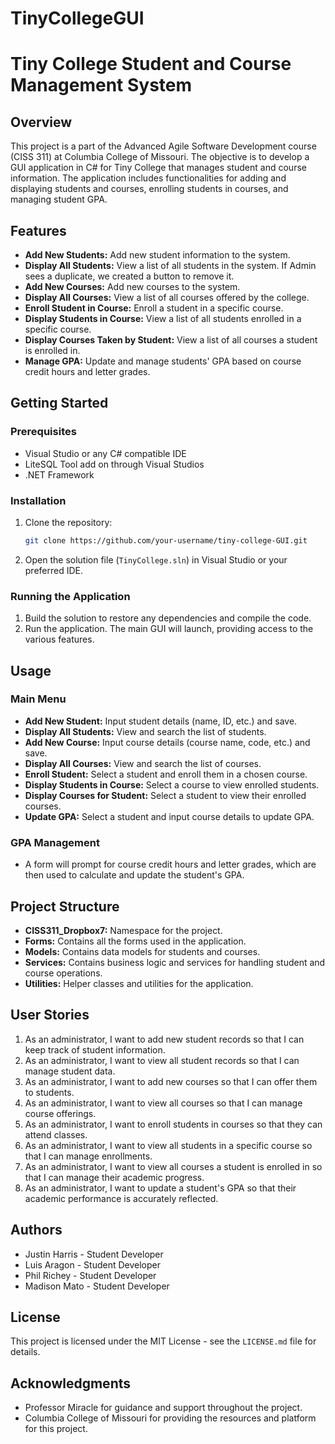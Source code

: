# TinyCollegeGUI
# Tiny College Student and Course Management System

## Overview
This project is a part of the Advanced Agile Software Development course (CISS 311) at Columbia College of Missouri. The objective is to develop a GUI application in C# for Tiny College that manages student and course information. The application includes functionalities for adding and displaying students and courses, enrolling students in courses, and managing student GPA.

## Features
- **Add New Students:** Add new student information to the system.
- **Display All Students:** View a list of all students in the system. If Admin sees a duplicate, we created a button to remove it. 
- **Add New Courses:** Add new courses to the system.
- **Display All Courses:** View a list of all courses offered by the college.
- **Enroll Student in Course:** Enroll a student in a specific course.
- **Display Students in Course:** View a list of all students enrolled in a specific course.
- **Display Courses Taken by Student:** View a list of all courses a student is enrolled in.
- **Manage GPA:** Update and manage students' GPA based on course credit hours and letter grades.

## Getting Started
### Prerequisites
- Visual Studio or any C# compatible IDE
- LiteSQL Tool add on through Visual Studios
- .NET Framework

### Installation
1. Clone the repository:
    ```bash
    git clone https://github.com/your-username/tiny-college-GUI.git
    ```
2. Open the solution file (`TinyCollege.sln`) in Visual Studio or your preferred IDE.

### Running the Application
1. Build the solution to restore any dependencies and compile the code.
2. Run the application. The main GUI will launch, providing access to the various features.

## Usage
### Main Menu
- **Add New Student:** Input student details (name, ID, etc.) and save.
- **Display All Students:** View and search the list of students.
- **Add New Course:** Input course details (course name, code, etc.) and save.
- **Display All Courses:** View and search the list of courses.
- **Enroll Student:** Select a student and enroll them in a chosen course.
- **Display Students in Course:** Select a course to view enrolled students.
- **Display Courses for Student:** Select a student to view their enrolled courses.
- **Update GPA:** Select a student and input course details to update GPA.

### GPA Management
- A form will prompt for course credit hours and letter grades, which are then used to calculate and update the student's GPA.

## Project Structure
- **CISS311_Dropbox7:** Namespace for the project.
- **Forms:** Contains all the forms used in the application.
- **Models:** Contains data models for students and courses.
- **Services:** Contains business logic and services for handling student and course operations.
- **Utilities:** Helper classes and utilities for the application.

## User Stories
1. As an administrator, I want to add new student records so that I can keep track of student information.
2. As an administrator, I want to view all student records so that I can manage student data.
3. As an administrator, I want to add new courses so that I can offer them to students.
4. As an administrator, I want to view all courses so that I can manage course offerings.
5. As an administrator, I want to enroll students in courses so that they can attend classes.
6. As an administrator, I want to view all students in a specific course so that I can manage enrollments.
7. As an administrator, I want to view all courses a student is enrolled in so that I can manage their academic progress.
8. As an administrator, I want to update a student's GPA so that their academic performance is accurately reflected.


## Authors
- Justin Harris   -  Student Developer
- Luis Aragon     -  Student Developer
- Phil Richey     -  Student Developer
- Madison Mato    -  Student Developer

## License
This project is licensed under the MIT License - see the `LICENSE.md` file for details.

## Acknowledgments
- Professor Miracle for guidance and support throughout the project.
- Columbia College of Missouri for providing the resources and platform for this project.

